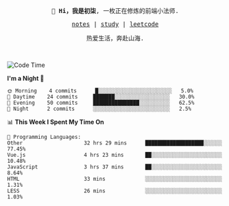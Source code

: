 <p align="center">
  <samp>
    <span><strong>👋 Hi，我是初柒</strong>,</span>
    <span>一枚正在修炼的前端小法师.</span>
  </samp>
</p>

<p align="center">
  <samp>
    <a href="https://www.wolai.com/dec-seven/wyPFvMTwAcD9muc6RMfThB">notes</a> |
    <a href="https://github.com/dec-seven/fe-study">study</a> |
    <a href="https://leetcode.cn/u/dec-seven/">leetcode</a>
  </samp>
</p>
<p align="center">
  <samp>
    <span>热爱生活，奔赴山海.</span>
  </samp>
</p>
<br>

<!--START_SECTION:waka-->
![Code Time](http://img.shields.io/badge/Code%20Time-196%20hrs%2040%20mins-blue)

**I'm a Night 🦉** 

```text
🌞 Morning    4 commits      █░░░░░░░░░░░░░░░░░░░░░░░░   5.0% 
🌆 Daytime    24 commits     ███████░░░░░░░░░░░░░░░░░░   30.0% 
🌃 Evening    50 commits     ███████████████░░░░░░░░░░   62.5% 
🌙 Night      2 commits      ░░░░░░░░░░░░░░░░░░░░░░░░░   2.5%

```


📊 **This Week I Spent My Time On** 

```text
💬 Programming Languages: 
Other                    32 hrs 29 mins      ███████████████████░░░░░░   77.45% 
Vue.js                   4 hrs 23 mins       ██░░░░░░░░░░░░░░░░░░░░░░░   10.48% 
JavaScript               3 hrs 37 mins       ██░░░░░░░░░░░░░░░░░░░░░░░   8.64% 
HTML                     33 mins             ░░░░░░░░░░░░░░░░░░░░░░░░░   1.31% 
LESS                     26 mins             ░░░░░░░░░░░░░░░░░░░░░░░░░   1.03%

```


<!--END_SECTION:waka-->

